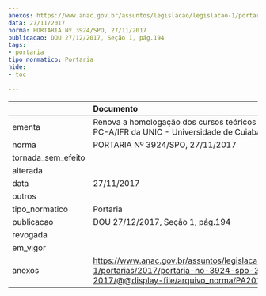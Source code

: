 ```yaml
---
anexos: https://www.anac.gov.br/assuntos/legislacao/legislacao-1/portarias/2017/portaria-no-3924-spo-27-11-2017/@@display-file/arquivo_norma/PA2017-3924.pdf
data: 27/11/2017
norma: PORTARIA Nº 3924/SPO, 27/11/2017
publicacao: DOU 27/12/2017, Seção 1, pág.194
tags:
- portaria
tipo_normatico: Portaria
hide: 
- toc 
 
---
```


|                    | Documento                                                                                                                                            |
|:-------------------|:-----------------------------------------------------------------------------------------------------------------------------------------------------|
| ementa             | Renova a homologação dos cursos teóricos de PP-A e PC-A/IFR da UNIC - Universidade de Cuiabá.                                                        |
| norma              | PORTARIA Nº 3924/SPO, 27/11/2017                                                                                                                     |
| tornada_sem_efeito |                                                                                                                                                      |
| alterada           |                                                                                                                                                      |
| data               | 27/11/2017                                                                                                                                           |
| outros             |                                                                                                                                                      |
| tipo_normatico     | Portaria                                                                                                                                             |
| publicacao         | DOU 27/12/2017, Seção 1, pág.194                                                                                                                     |
| revogada           |                                                                                                                                                      |
| em_vigor           |                                                                                                                                                      |
| anexos             | https://www.anac.gov.br/assuntos/legislacao/legislacao-1/portarias/2017/portaria-no-3924-spo-27-11-2017/@@display-file/arquivo_norma/PA2017-3924.pdf |